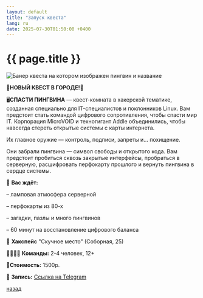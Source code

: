 ```yaml
---
layout: default
title: "Запуск квеста"
lang: ru
date: 2025-07-30T01:50:00 +0400
---
```


# [](#header-1) {{ page.title }}

![Банер квеста на котором изображен пингвин и название](https://sun9-77.userapi.com/s/v1/ig2/8wcxCmQtgi4K2BIYMS6k6ifqwlBoF4PPsnHdOS5EU9JEioqdCqhVa2pKuWuoAlyUu_45yJ0uiX4Ivck2nKCdNRqU.jpg?quality=95&as=32x32,48x48,72x72,108x109,160x161,240x241,360x362,480x483,540x543,640x644,720x724,974x980&from=bu&cs=974x0)


🚨**НОВЫЙ КВЕСТ В ГОРОДЕ!**🚨

🖥**СПАСТИ ПИНГВИНА** — квест-комната в хакерской тематике, созданная специально для IT-специалистов и поклонников Linux.
Вам предстоит стать командой цифрового сопротивления, чтобы спасти мир IT. Корпорация MicroVOID и техногигант Addle объединились, чтобы навсегда стереть открытые системы с карты интернета.

Их главное оружие — контроль, подписи, запреты и... похищение.


Они забрали пингвина — символ свободы и открытого кода.
Вам предстоит пробиться сквозь закрытые интерфейсы, пробраться в серверную, расшифровать перфокарту прошлого и вернуть пингвина в сердце системы.



💾 **Вас ждёт:**


 – ламповая атмосфера серверной


 – перфокарты из 80-х


 – загадки, пазлы и много пингвинов


 – 60 минут на восстановление цифрового баланса


📍 **Хакспейс** "Скучное место" (Соборная, 25)

👨‍👨‍👧‍👦 **Команды:** 2-4 человек, 12+

🔗**Стоимость:** 1500р.

🔗 **Запись:** [Ссылка на Telegram](https://t.me/BoringPlaceEscapeRoom)

[назад](../news/)

